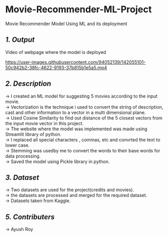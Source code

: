 # **Movie-Recommender-ML-Project**
Movie Recommender Model Using ML and its deployment
## *1. Output*
Video of webpage where the model is deployed

https://user-images.githubusercontent.com/94052139/142055101-50c942b2-38fc-4622-9193-37b815b1e5a5.mp4

## *2. Description*
  -> I created an ML model for suggesting 5 movies according to the input movie.<br/> 
  -> Vectorization is the technique i used to convert the string of description, cast and other information to a vector in a multi dimensional plane.<br/>
  -> Used Cosine Similarity to find out distance of the 5 closest vectors from the input movie vector in this project.<br/>
  -> The website where the model was implemented was made using Streamlit library of python.<br/>
  -> I replaced all special characters , commas, etc and convrted the text to lower case.<br/>
  -> Stemming was usedby me to convert the words to their base words for data processing.<br/>
  -> Saved the model using Pickle library in python.<br/>
 ## *3. Dataset*
  -> Two datasets are used for the project(credits and movies).<br/>
  -> the datasets are processed and merged for the required dataset.<br/>
  -> Datasets taken from Kaggle.<br/>
 ## *5. Contributers*
  -> Ayush Roy<br/>
